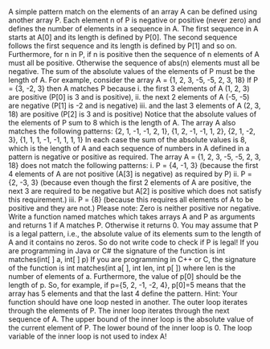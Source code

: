 A simple pattern match on the elements of an array A can be defined using another array P.
Each element n of P is negative or positive (never zero) and defines the number of elements in a
sequence in A. The first sequence in A starts at A[0] and its length is defined by P[0]. The second
sequence follows the first sequence and its length is defined by P[1] and so on. Furthermore,
for n in P, if n is positive then the sequence of n elements of A must all be positive. Otherwise
the sequence of abs(n) elements must all be negative. The sum of the absolute values of the
elements of P must be the length of A. For example, consider the array
A = {1, 2, 3, -5, -5, 2, 3, 18}
If P = {3, -2, 3} then A matches P because
i. the first 3 elements of A (1, 2, 3) are positive (P[0] is 3 and is positive),
ii. the next 2 elements of A (-5, -5) are negative (P[1] is -2 and is negative)
iii. and the last 3 elements of A (2, 3, 18) are positive (P[2] is 3 and is positive)
Notice that the absolute values of the elements of P sum to 8 which is the length of A. The
array A also matches the following patterns:
{2, 1, -1, -1, 2, 1}, {1, 2, -1, -1, 1, 2}, {2, 1, -2, 3}, {1, 1, 1, -1, -1, 1, 1, 1}
In each case the sum of the absolute values is 8, which is the length of A and each sequence of
numbers in A defined in a pattern is negative or positive as required.
The array A = {1, 2, 3, -5, -5, 2, 3, 18} does not match the following patterns:
i. P = {4, -1, 3} (because the first 4 elements of A are not positive (A[3] is negative) as required
by P)
ii. P = {2, -3, 3} (because even though the first 2 elements of A are positive, the next 3 are
required to be negative but A[2] is positive which does not satisfy this requirement.)
iii. P = {8} (because this requires all elements of A to be positive and they are not.)
Please note: Zero is neither positive nor negative.
Write a function named matches which takes arrays A and P as arguments and returns 1
if A matches P. Otherwise it returns 0. You may assume that P is a legal pattern, i.e., the
absolute value of its elements sum to the length of A and it contains no zeros. So do not
write code to check if P is legal!
If you are programming in Java or C# the signature of the function is
int matches(int[ ] a, int[ ] p)
If you are programming in C++ or C, the signature of the function is
int matches(int a[ ], int len, int p[ ]) where len is the number of elements of a. Furthermore, the
value of p[0] should be the length of p. So, for example, if p={5, 2, -1, -2, 4}, p[0]=5 means that
the array has 5 elements and that the last 4 define the pattern.
Hint: Your function should have one loop nested in another. The outer loop iterates through the
elements of P. The inner loop iterates through the next sequence of A. The upper bound of the
inner loop is the absolute value of the current element of P. The lower bound of the inner loop is
0. The loop variable of the inner loop is not used to index A!